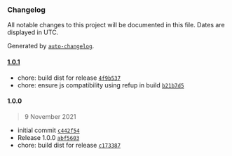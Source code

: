 ### Changelog

All notable changes to this project will be documented in this file. Dates are displayed in UTC.

Generated by [`auto-changelog`](https://github.com/CookPete/auto-changelog).

#### [1.0.1](https://github.com/simplyhexagonal/exec/compare/1.0.0...1.0.1)

- chore: build dist for release [`4f9b537`](https://github.com/simplyhexagonal/exec/commit/4f9b5373bf2e090d1b7a1bc0780ef9aa964d068a)
- chore: ensure js compatibility using refup in build [`b21b7d5`](https://github.com/simplyhexagonal/exec/commit/b21b7d5b721917bd4c645e5d6426cf49450cd76f)

#### 1.0.0

> 9 November 2021

- initial commit [`c442f54`](https://github.com/simplyhexagonal/exec/commit/c442f54fe14126067b2e77323ff811bc4f48055f)
- Release 1.0.0 [`abf5603`](https://github.com/simplyhexagonal/exec/commit/abf5603cd6b1efd4b3bddbadcfadac5c8bdbe22e)
- chore: build dist for release [`c173387`](https://github.com/simplyhexagonal/exec/commit/c1733876bbc75ca9201a53cdd74914501f242900)
